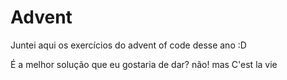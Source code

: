 # Advent

Juntei aqui os exercícios do advent of code desse ano :D 

É a melhor solução que eu gostaria de dar? não! mas C'est la vie
